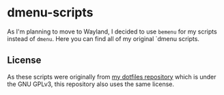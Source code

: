 # dmenu-scripts

As I'm planning to move to Wayland, I decided to use `bemenu` for my scripts instead of `dmenu`. Here you can find all of my original `dmenu scripts.

## License
As these scripts were originally from [my dotfiles repository](https://github.com/neo64yt/glorious-dotfiles) which is under the GNU GPLv3, this repository also uses the same license.
